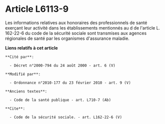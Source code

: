# Article L6113-9

Les informations relatives aux honoraires des professionnels de santé exerçant leur activité dans les établissements
mentionnés au d de l'article L. 162-22-6 du code de la sécurité sociale sont transmises aux agences régionales de santé par
les organismes d'assurance maladie.

**Liens relatifs à cet article**

	**Cité par**:

	  - Décret n°2000-794 du 24 août 2000 - art. 6 (V)

	**Modifié par**:

	  - Ordonnance n°2010-177 du 23 février 2010 - art. 9 (V)

	**Anciens textes**:

	  - Code de la santé publique - art. L710-7 (Ab)

	**Cite**:

	  - Code de la sécurité sociale. - art. L162-22-6 (V)
